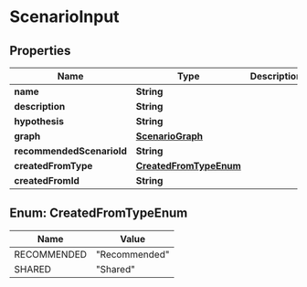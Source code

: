 
# ScenarioInput

## Properties
Name | Type | Description | Notes
------------ | ------------- | ------------- | -------------
**name** | **String** |  |  [optional]
**description** | **String** |  |  [optional]
**hypothesis** | **String** |  |  [optional]
**graph** | [**ScenarioGraph**](ScenarioGraph.md) |  |  [optional]
**recommendedScenarioId** | **String** |  |  [optional]
**createdFromType** | [**CreatedFromTypeEnum**](#CreatedFromTypeEnum) |  |  [optional]
**createdFromId** | **String** |  |  [optional]


<a name="CreatedFromTypeEnum"></a>
## Enum: CreatedFromTypeEnum
Name | Value
---- | -----
RECOMMENDED | &quot;Recommended&quot;
SHARED | &quot;Shared&quot;



